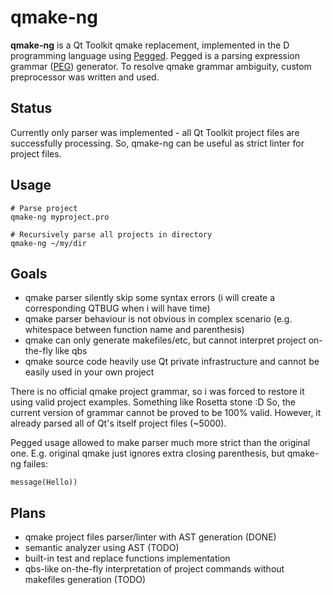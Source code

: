 qmake-ng
======

**qmake-ng** is a Qt Toolkit qmake replacement, implemented in the D programming language using [Pegged](https://github.com/PhilippeSigaud/Pegged).
Pegged is a parsing expression grammar ([PEG](http://en.wikipedia.org/wiki/Parsing_expression_grammar)) generator.
To resolve qmake grammar ambiguity, custom preprocessor was written and used.

Status
--------
Currently only parser was implemented - all Qt Toolkit project files are successfully processing.
So, qmake-ng can be useful as strict linter for project files.

Usage
--------
```
# Parse project
qmake-ng myproject.pro

# Recursively parse all projects in directory
qmake-ng ~/my/dir
```

Goals
--------
* qmake parser silently skip some syntax errors (i will create a corresponding QTBUG when i will have time)
* qmake parser behaviour is not obvious in complex scenario (e.g. whitespace between function name and parenthesis)
* qmake can only generate makefiles/etc, but cannot interpret project on-the-fly like qbs
* qmake source code heavily use Qt private infrastructure and  cannot be easily used in your own project

There is no official qmake project grammar, so i was forced to restore it using valid project examples.
Something like Rosetta stone :D
So, the current version of grammar cannot be proved to be 100% valid.
However, it already parsed all of Qt's itself project files (~5000).

Pegged usage allowed to make parser much more strict than the original one.
E.g. original qmake just ignores extra closing parenthesis, but qmake-ng failes:
```
message(Hello))
```

Plans
--------
* qmake project files parser/linter with AST generation (DONE)
* semantic analyzer using AST (TODO)
* built-in test and replace functions implementation
* qbs-like on-the-fly interpretation of project commands without makefiles generation (TODO)


